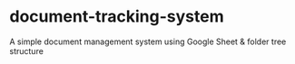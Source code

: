 # document-tracking-system
A simple document management system using Google Sheet &amp; folder tree structure
